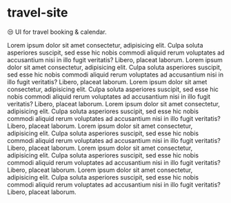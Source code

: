 # travel-site
:unamused: UI for travel booking & calendar.

Lorem ipsum dolor sit amet consectetur, adipisicing elit. Culpa soluta asperiores suscipit, sed esse hic nobis commodi aliquid rerum voluptates ad accusantium nisi in illo fugit veritatis? Libero, placeat laborum.
Lorem ipsum dolor sit amet consectetur, adipisicing elit. Culpa soluta asperiores suscipit, sed esse hic nobis commodi aliquid rerum voluptates ad accusantium nisi in illo fugit veritatis? Libero, placeat laborum.
Lorem ipsum dolor sit amet consectetur, adipisicing elit. Culpa soluta asperiores suscipit, sed esse hic nobis commodi aliquid rerum voluptates ad accusantium nisi in illo fugit veritatis? Libero, placeat laborum.
Lorem ipsum dolor sit amet consectetur, adipisicing elit. Culpa soluta asperiores suscipit, sed esse hic nobis commodi aliquid rerum voluptates ad accusantium nisi in illo fugit veritatis? Libero, placeat laborum.
Lorem ipsum dolor sit amet consectetur, adipisicing elit. Culpa soluta asperiores suscipit, sed esse hic nobis commodi aliquid rerum voluptates ad accusantium nisi in illo fugit veritatis? Libero, placeat laborum.
Lorem ipsum dolor sit amet consectetur, adipisicing elit. Culpa soluta asperiores suscipit, sed esse hic nobis commodi aliquid rerum voluptates ad accusantium nisi in illo fugit veritatis? Libero, placeat laborum.
Lorem ipsum dolor sit amet consectetur, adipisicing elit. Culpa soluta asperiores suscipit, sed esse hic nobis commodi aliquid rerum voluptates ad accusantium nisi in illo fugit veritatis? Libero, placeat laborum.
